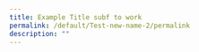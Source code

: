 ```yaml
---
title: Example Title subf to work
permalink: /default/Test-new-name-2/permalink
description: ""
---
```


